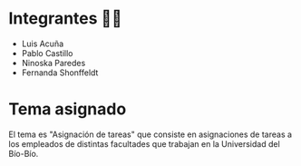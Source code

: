 
# Integrantes 👨‍💻

- Luis Acuña
- Pablo Castillo
- Ninoska Paredes
- Fernanda Shonffeldt

# Tema asignado

El tema es "Asignación de tareas" que consiste en asignaciones de tareas a los empleados de distintas
facultades que trabajan en la Universidad del Bío-Bío.
